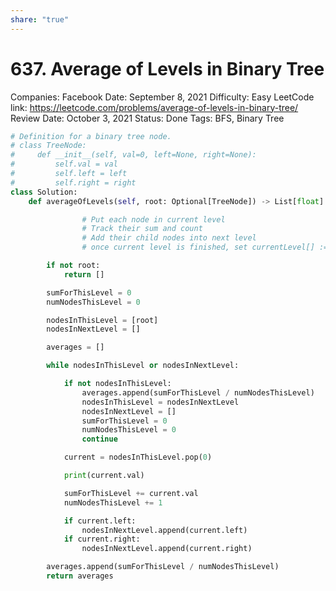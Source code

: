 ```yaml
---
share: "true"
---
```



# 637. Average of Levels in Binary Tree

Companies: Facebook
Date: September 8, 2021
Difficulty: Easy
LeetCode link: https://leetcode.com/problems/average-of-levels-in-binary-tree/
Review Date: October 3, 2021
Status: Done
Tags: BFS, Binary Tree

```python
# Definition for a binary tree node.
# class TreeNode:
#     def __init__(self, val=0, left=None, right=None):
#         self.val = val
#         self.left = left
#         self.right = right
class Solution:
    def averageOfLevels(self, root: Optional[TreeNode]) -> List[float]:

				# Put each node in current level
				# Track their sum and count
				# Add their child nodes into next level
				# once current level is finished, set currentLevel[] :=nextLevel[]

        if not root:
            return []

        sumForThisLevel = 0
        numNodesThisLevel = 0

        nodesInThisLevel = [root]
        nodesInNextLevel = []

        averages = []

        while nodesInThisLevel or nodesInNextLevel:

            if not nodesInThisLevel:
                averages.append(sumForThisLevel / numNodesThisLevel)
                nodesInThisLevel = nodesInNextLevel
                nodesInNextLevel = []
                sumForThisLevel = 0
                numNodesThisLevel = 0
                continue

            current = nodesInThisLevel.pop(0)

            print(current.val)

            sumForThisLevel += current.val
            numNodesThisLevel += 1

            if current.left:
                nodesInNextLevel.append(current.left)
            if current.right:
                nodesInNextLevel.append(current.right)

        averages.append(sumForThisLevel / numNodesThisLevel)
        return averages
```
